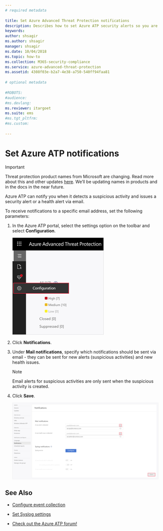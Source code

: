 ```yaml
---
# required metadata

title: Set Azure Advanced Threat Protection notifications
description: Describes how to set Azure ATP security alerts so you are notified when suspicious activities are detected.
keywords:
author: shsagir
ms.author: shsagir
manager: shsagir
ms.date: 10/04/2018
ms.topic: how-to
ms.collection: M365-security-compliance
ms.service: azure-advanced-threat-protection
ms.assetid: 4308f03e-b2a7-4e38-a750-540ff94faa81

# optional metadata

#ROBOTS:
#audience:
#ms.devlang:
ms.reviewer: itargoet
ms.suite: ems
#ms.tgt_pltfrm:
#ms.custom:

---
```



# Set Azure ATP notifications

> [!IMPORTANT]
> Threat protection product names from Microsoft are changing. Read more about this and other updates [here](https://www.microsoft.com/security/blog/?p=91813).  We’ll be updating names in products and in the docs in the near future.

Azure ATP can notify you when it detects a suspicious activity and issues a security alert or a health alert via email. 

To receive notifications to a specific email address, set the following parameters:


1. In the Azure ATP portal, select the settings option on the toolbar and select **Configuration**.

    ![Azure ATP configuration settings icon](media/atp-config-menu.png)

1. Click **Notifications**.
1. Under **Mail notifications**, specify which notifications should be sent via email - they can be sent for new alerts (suspicious activities) and new health issues. 
 
   > [!NOTE]
   > Email alerts for suspicious activities are only sent when the suspicious activity is created.
 
1. Click **Save**.

    ![Azure ATP notifications](media/atp-notifications.png)



## See Also

- [Configure event collection](configure-event-collection.md)

- [Set Syslog settings](setting-syslog.md)
- [Check out the Azure ATP forum!](https://aka.ms/azureatpcommunity)
